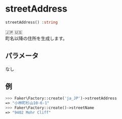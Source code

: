 # streetAddress
```php
streetAddress() :string
```
:jp: :us:  
町名以降の住所を生成します。

## パラメータ
なし

## 例
```php
>>> Faker\Factory::create('ja_JP')->streetAddress
=> "小林町杉山10-6-1"
>>> Faker\Factory::create()->streetName
=> "9402 Mohr Cliff"
```
